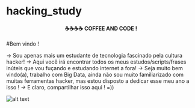 # hacking_study

<h4 align="center">
   ☕☕☕☕ COFFEE AND CODE !
</h4>

#Bem vindo !

-> Sou apenas mais um estudante de tecnologia fascinado pela cultura hacker!
-> Aqui você irá encontrar todos os meus estudos/scripts/frases inúteis que vou fuçando e estudando internet a fora!
-> Seja muito bem vindo(a), trabalho com Big Data, ainda não sou muito familiarizado com muitas ferramentas hacker, mas estou disposto a dedicar esse meu ano a isso !
-> E claro, compartilhar isso aqui ! =))


![alt text](https://img.favpng.com/21/1/3/rami-malek-mr-robot-elliot-alderson-television-show-png-favpng-QCARPCzyt1E9mbd4TZJt9P5CG.jpg)
